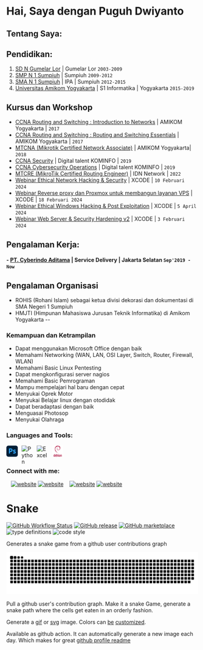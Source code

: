   # Hai, Saya dengan Puguh Dwiyanto
## Tentang Saya:

## Pendidikan:

 1. [SD N Gumelar Lor](https://referensi.data.kemdikbud.go.id/residu/satuanpendidikan/detail/20302076) | Gumelar Lor `2003-2009`
 2. [SMP N 1 Sumpiuh](https://sekolahloka.com/data/smp-negeri-1-sumpiuh/) | Sumpiuh `2009-2012`
 3. [SMA N 1 Sumpiuh](https://www.sman1sumpiuh.sch.id) | IPA | Sumpiuh `2012-2015`
 4. [Universitas Amikom Yogyakarta](https://home.amikom.ac.id) | S1 Informatika | Yogyakarta `2015-2019`

## Kursus dan Workshop
- [CCNA Routing and Switching : Introduction to Networks](https://home.amikom.ac.id/) | AMIKOM Yogyakarta | `2017`
- [CCNA Routing and Switching : Routing and Switching Essentials](https://home.amikom.ac.id/) | AMIKOM Yogyakarta | `2017`
- [MTCNA (Mikrotik Certified Network Associate)](https://home.amikom.ac.id/) | AMIKOM Yogyakarta| `2018`
- [CCNA Security](https://lldikti5.kemdikbud.go.id/home/detailpost/program-digital-talent-scholarship-2019) | Digital talent KOMINFO | `2019`
- [CCNA Cybersecurity Operations](https://lldikti5.kemdikbud.go.id/home/detailpost/program-digital-talent-scholarship-2019) | Digital talent KOMINFO | `2019`
- [MTCRE (MikroTik Certified Routing Engineer)](https://mikrotik.com/training/certificates/c237664c4f0563a36ce7) | IDN Network | `2022`
- [Webinar Ethical Network Hacking & Security](https://xcode.or.id/blog/index.php/2024/01/29/webinar-x-code-web-server-security-hardening-v2-hari-sabtu-3-februari-2024-pukul-0900-wib-pagi) | XCODE | `10 Februari 2024`
- [Webinar Reverse proxy dan Proxmox untuk membangun layanan VPS](https://xcode.or.id/blog/index.php/2024/02/03/webinar-x-code-ethical-network-hacking-security-senin-10-februari-2024-pukul-0900-wib-pagi-zoom/) | XCODE | `18 Februari 2024`
- [Webinar Ethical Windows Hacking & Post Exploitation](https://xcode.or.id/blog/index.php/2024/03/30/webinar-x-code-ethical-windows-hacking-exploitation-jumat-5-april-2024-pukul-1400-wib-zoom/) | XCODE | `5 April 2024`
- [Webinar Web Server & Security Hardening v2](https://xcode.or.id/blog/index.php/2024/01/29/webinar-x-code-web-server-security-hardening-v2-hari-sabtu-3-februari-2024-pukul-0900-wib-pagi/) | XCODE | `3 Februari 2024`

## Pengalaman Kerja:
#### - [PT. Cyberindo Aditama](https://cbn.id/) | Service Delivery | Jakarta Selatan `Sep'2019 - Now`
## Pengalaman Organisasi 
- ROHIS (Rohani Islam) sebagai ketua divisi dekorasi dan dokumentasi di SMA Negeri 1 Sumpiuh
- HMJTI (Himpunan Mahasiswa Jurusan Teknik Informatika) di Amikom Yogyakarta
--
### Kemampuan dan Ketrampilan
 - Dapat menggunakan Microsoft Office dengan baik
 - Memahami Networking (WAN, LAN, OSI Layer, Switch, Router, Firewall, WLAN)
 - Memahami Basic Linux Pentesting 
 - Dapat mengkonfigurasi server nagios
 - Memahami Basic Pemrograman
 - Mampu mempelajari hal baru dengan cepat
 - Menyukai Oprek Motor
 - Menyukai Belajar linux dengan otodidak
 - Dapat beradaptasi dengan baik
 - Menguasai Photosop
 - Menyukai Olahraga

### Languages and Tools:

[<img align="left" alt="Photosop" width="30px" src="https://github.com/devicons/devicon/blob/v2.16.0/icons/photoshop/photoshop-original.svg" style="padding-right:10px;" />][webdev]
[<img align="left" alt="Python" width="30px" src="https://download.logo.wine/logo/Microsoft_Office/Microsoft_Office-Logo.wine.png" style="padding-right:10px;" />][webdev]
[<img align="left" alt="Excel" width="30px" src="https://is2-ssl.mzstatic.com/image/thumb/Purple126/v4/a8/fd/5a/a8fd5a84-c6f1-355f-3b9f-6e86598efaa3/XCEL.png/1200x630bb.png" style="padding-right:10px;" />][webdev]
[<img align="left" alt="Debian" width="30px" src="https://github.com/devicons/devicon/blob/v2.16.0/icons/debian/debian-plain-wordmark.svg" style="padding-right:0px;" />][webdev]

<br />
<br />

### Connect with me:
&nbsp;&nbsp;
[![website](./img/linkedin-light.svg)](https://www.linkedin.com/in/puguh-dy-402aa1119/#gh-light-mode-only)
[![website](./img/linkedin-dark.svg)](https://www.linkedin.com/in/puguh-dy-402aa1119/#gh-dark-mode-only)
&nbsp;&nbsp;
[![website](./img/instagram-light.svg)](https://www.instagram.com/mr_pdy#gh-light-mode-only)
[![website](./img/instagram-dark.svg)](https://www.instagram.com/mr_pdy#gh-dark-mode-only)

[webdev]: https://github.com/PuguhDy/Puguh-Dy

# Snake

[![GitHub Workflow Status](https://img.shields.io/github/actions/workflow/status/platane/platane/main.yml?label=action&style=flat-square)](https://github.com/Platane/Platane/actions/workflows/main.yml)
[![GitHub release](https://img.shields.io/github/release/platane/snk.svg?style=flat-square)](https://github.com/platane/snk/releases/latest)
[![GitHub marketplace](https://img.shields.io/badge/marketplace-snake-blue?logo=github&style=flat-square)](https://github.com/marketplace/actions/generate-snake-game-from-github-contribution-grid)
![type definitions](https://img.shields.io/npm/types/typescript?style=flat-square)
![code style](https://img.shields.io/badge/code_style-prettier-ff69b4.svg?style=flat-square)

Generates a snake game from a github user contributions graph

<picture>
  <source
    media="(prefers-color-scheme: dark)"
    srcset="https://raw.githubusercontent.com/platane/snk/output/github-contribution-grid-snake-dark.svg"
  />
  <source
    media="(prefers-color-scheme: light)"
    srcset="https://raw.githubusercontent.com/platane/snk/output/github-contribution-grid-snake.svg"
  />
  <img
    alt="github contribution grid snake animation"
    src="https://raw.githubusercontent.com/platane/snk/output/github-contribution-grid-snake.svg"
  />
</picture>

Pull a github user's contribution graph.
Make it a snake Game, generate a snake path where the cells get eaten in an orderly fashion.

Generate a [gif](https://github.com/Platane/snk/raw/output/github-contribution-grid-snake.gif) or [svg](https://github.com/Platane/snk/raw/output/github-contribution-grid-snake.svg) image. Colors can [be](https://raw.githubusercontent.com/platane/snk/output/github-contribution-grid-snake-ocean.svg) [customized](https://raw.githubusercontent.com/platane/snk/output/github-contribution-grid-snake-grey.svg).

Available as github action. It can automatically generate a new image each day. Which makes for great [github profile readme](https://docs.github.com/en/free-pro-team@latest/github/setting-up-and-managing-your-github-profile/managing-your-profile-readme)

